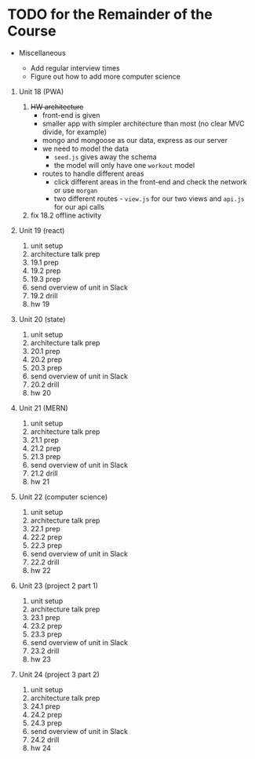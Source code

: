 # TODO for the Remainder of the Course

- Miscellaneous

  - Add regular interview times
  - Figure out how to add more computer science

1. Unit 18 (PWA)

   1. ~~HW architecture~~
      - front-end is given
      - smaller app with simpler architecture than most (no clear MVC divide, for example)
      - mongo and mongoose as our data, express as our server
      - we need to model the data
        - `seed.js` gives away the schema
        - the model will only have one `workout` model
      - routes to handle different areas
        - click different areas in the front-end and check the network or use `morgan`
        - two different routes - `view.js` for our two views and `api.js` for our api calls
   1. fix 18.2 offline activity

1. Unit 19 (react)

   1. unit setup
   1. architecture talk prep
   1. 19.1 prep
   1. 19.2 prep
   1. 19.3 prep
   1. send overview of unit in Slack
   1. 19.2 drill
   1. hw 19

1. Unit 20 (state)

   1. unit setup
   1. architecture talk prep
   1. 20.1 prep
   1. 20.2 prep
   1. 20.3 prep
   1. send overview of unit in Slack
   1. 20.2 drill
   1. hw 20

1. Unit 21 (MERN)

   1. unit setup
   1. architecture talk prep
   1. 21.1 prep
   1. 21.2 prep
   1. 21.3 prep
   1. send overview of unit in Slack
   1. 21.2 drill
   1. hw 21

1. Unit 22 (computer science)

   1. unit setup
   1. architecture talk prep
   1. 22.1 prep
   1. 22.2 prep
   1. 22.3 prep
   1. send overview of unit in Slack
   1. 22.2 drill
   1. hw 22

1. Unit 23 (project 2 part 1)

   1. unit setup
   1. architecture talk prep
   1. 23.1 prep
   1. 23.2 prep
   1. 23.3 prep
   1. send overview of unit in Slack
   1. 23.2 drill
   1. hw 23

1. Unit 24 (project 3 part 2)

   1. unit setup
   1. architecture talk prep
   1. 24.1 prep
   1. 24.2 prep
   1. 24.3 prep
   1. send overview of unit in Slack
   1. 24.2 drill
   1. hw 24
